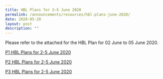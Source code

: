 ```yaml
---
title: HBL Plans for 2–5 June 2020
permalink: /announcements/resources/hbl-plans-june-2020/
date: 2020-05-28
layout: post
description: ""
---
```

Please refer to the attached for the HBL Plan for 02 June to 05 June 2020.

[P1 HBL Plans for 2-5 June 2020](/files/2020-P1-HBL-Plans-for-2-5-June.pdf)

[P2 HBL Plans for 2-5 June 2020](/files/2020-P2-HBL-Plans-for-2-5-June.pdf)

[P3 HBL Plans for 2-5 June 2020](/files/2020-P3-HBL-Plans-for-2-5-Jun.pdf)